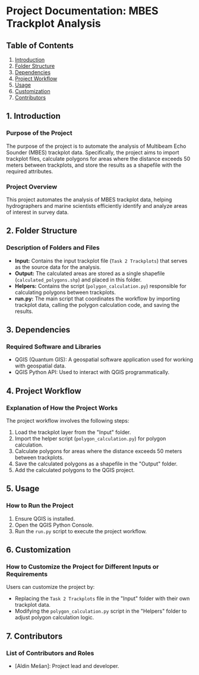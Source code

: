 # Project Documentation: MBES Trackplot Analysis

## Table of Contents

1. [Introduction](#1-introduction)
2. [Folder Structure](#2-folder-structure)
3. [Dependencies](#3-dependencies)
4. [Project Workflow](#4-project-workflow)
5. [Usage](#5-usage)
6. [Customization](#6-customization)
7. [Contributors](#7-contributors)


## 1. Introduction

### Purpose of the Project

The purpose of the project is to automate the analysis of Multibeam Echo Sounder (MBES) trackplot data. Specifically, the project aims to import trackplot files, calculate polygons for areas where the distance exceeds 50 meters between trackplots, and store the results as a shapefile with the required attributes.

### Project Overview

This project automates the analysis of MBES trackplot data, helping hydrographers and marine scientists efficiently identify and analyze areas of interest in survey data.

## 2. Folder Structure

### Description of Folders and Files

- **Input:** Contains the input trackplot file (`Task 2 Trackplots`) that serves as the source data for the analysis.
- **Output:** The calculated areas are stored as a single shapefile (`calculated_polygons.shp`) and placed in this folder.
- **Helpers:** Contains the script (`polygon_calculation.py`) responsible for calculating polygons between trackplots.
- **run.py:** The main script that coordinates the workflow by importing trackplot data, calling the polygon calculation code, and saving the results.

## 3. Dependencies

### Required Software and Libraries

- QGIS (Quantum GIS): A geospatial software application used for working with geospatial data.
- QGIS Python API: Used to interact with QGIS programmatically.

## 4. Project Workflow

### Explanation of How the Project Works

The project workflow involves the following steps:
1. Load the trackplot layer from the "Input" folder.
2. Import the helper script (`polygon_calculation.py`) for polygon calculation.
3. Calculate polygons for areas where the distance exceeds 50 meters between trackplots.
4. Save the calculated polygons as a shapefile in the "Output" folder.
5. Add the calculated polygons to the QGIS project.

## 5. Usage

### How to Run the Project

1. Ensure QGIS is installed.
2. Open the QGIS Python Console.
3. Run the `run.py` script to execute the project workflow.

## 6. Customization

### How to Customize the Project for Different Inputs or Requirements

Users can customize the project by:
- Replacing the `Task 2 Trackplots` file in the "Input" folder with their own trackplot data.
- Modifying the `polygon_calculation.py` script in the "Helpers" folder to adjust polygon calculation logic.

## 7. Contributors

### List of Contributors and Roles

- [Aldin Mešan]: Project lead and developer.
